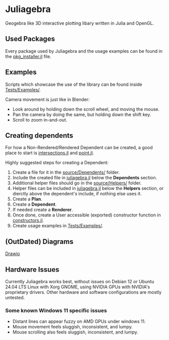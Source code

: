 # Juliagebra

Geogebra like 3D interactive plotting libary written in Julia and OpenGL.

## Used Packages

Every package used by Juliagebra and the usage examples can be found in the [pkg_installer.jl](pkg_installer.jl) file.

## Examples

Scripts which showcase the use of the library can be found inside [Tests/Examples/](Tests/Examples/).

Camera movement is just like in Blender:
- Look around by holding down the scroll wheel, and moving the mouse.
- Pan the camera by doing the same, but holding down the shift key.
- Scroll to zoom in-and-out.

## Creating dependents

For how a Non-Rendered/Rendered Dependent can be created, a good place to start is [intersections.jl](Prototype/source/Dependents/intersections.jl) and [point.jl](Prototype/source/Dependents/point.jl).

Highly suggested steps for creating a Dependent:
1. Create a file for it in the [source/Dependents/](Prototype/source/Dependents/) folder.
2. Include the created file in [juliagebra.jl](Prototype/juliagebra.jl) below the **Dependents** section.
3. Additional helper files should go in the [source/Helpers/](Prototype/source/Helpers/) folder.
4. Helper files can be included in [juliagebra.jl](Prototype/juliagebra.jl) below the **Helpers** section, or dierctly above the dependent's include, if nothing else uses it.
5. Create a **Plan**.
6. Create a **Dependent**.
7. If needed create a **Renderer**.
8. Once done, create a User accessible (exported) constructor function in [constructors.jl](Prototype/source/constructors.jl).
9. Create usage examples in [Tests/Examples/](Tests/Examples/).

## (OutDated) Diagrams

[Drawio](https://drive.google.com/file/d/1fkfQfxXt0IOKQ_Q8ngE1mU21Ua7204yd/view?usp=sharing)

## Hardware Issues

Currently Juliagebra works best, without issues on Debian 12 or Ubuntu 24.04 LTS Linux with Xorg GNOME, using NVIDIA GPUs with NVIDIA's proprietary drivers.
Other hardware and software configurations are mostly untested.

### Some known Windows 11 specific issues

- Distant lines can appear fuzzy on AMD GPUs under windows 11.
- Mouse movement feels sluggish, inconsistent, and lumpy.
- Mouse scrolling also feels sluggish, inconsistent, and lumpy.